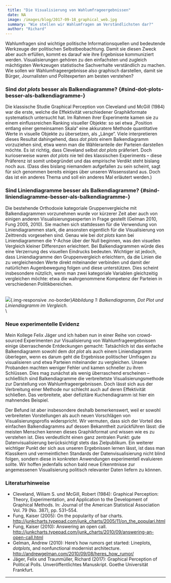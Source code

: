 ```yaml
---
 title: "Die Visualisierung von Wahlumfrageergebnissen"
 date: NA
 image: /images/blog/2017-09-18_graphical_web.jpg
 summary: "Wie stellen wir Wahlumfragen am Verständlichsten dar?"
 author: "Richard"
---
```



Wahlumfragen sind wichtige politische Informationsquellen und bedeutende
Werkzeuge der politischen Selbstbeobachtung. Damit sie diesen Zweck aber
auch erfüllen, kommt es darauf wie ihre Ergebnisse kommuniziert werden.
Visualisierungen gehören zu den einfachsten und zugleich mächtigsten
Werkzeugen statistische Sachverhalte verständlich zu machen. Wie sollen
wir Wahlumfrageergebnisse also graphisch darstellen, damit sie Bürger,
Journalisten und Politexperten am besten verstehen?

### Sind *dot plots* besser als Balkendiagramme? {#sind-dot-plots-besser-als-balkendiagramme-}

Die klassische Studie Graphical Perception von Cleveland und McGill
(1984) war die erste, welche die Effektivität verschiedener
Graphikformate systematisch untersucht hat. Im Rahmen ihrer Experimente
kamen sie zu einem einflussreichen Ranking visueller Objekte: so sei
etwa „Position entlang einer gemeinsamen Skala“ eine akkuratere Methode
quantitative Werte in visuelle Objekte zu übersetzen, als „Länge“. Viele
interpretieren dieses Resultat dahingehend, dass *dot plots* einem
Balkendiagramm vorzuziehen sind, etwa wenn man die Wähleranteile der
Parteien darstellen möchte. Es ist richtig, dass Cleveland selbst *dot
plots* präferiert. Doch kurioserweise waren *dot plots* nie teil des
klassischen Experiments – diese Präferenz ist somit unbegründet und das
empirische Verdikt steht bislang noch aus. (Dass dies bislang niemandem
aufgefallen zu sein scheint, sagt für sich genommen bereits einiges über
unseren Wissensstand aus. Doch das ist ein anderes Thema und soll ein
anderes Mal erläutert werden.)

### Sind Liniendiagramme besser als Balkendiagramme? {#sind-liniendiagramme-besser-als-balkendiagramme-}

Die bestehende Orthodoxie kategoriale Gruppenvergleiche mit
Balkendiagrammen vorzunehmen wurde vor kürzerer Zeit aber auch von
einigen anderen Visualisierungsexperten in Frage gestellt (Gelman 2010,
Fung 2005, 2010). Sie machen sich stattdessen für die Verwendung von
Liniendiagrammen stark, die ansonsten eigentlich für die Visualisierung
von Zeittrends vorgesehen sind. Genau wie bei *dot plots* kann bei
Liniendiagrammen die Y-Achse über der Null beginnen, was den visuellen
Vergleich kleiner Differenzen erleichtert. Bei Balkendiagrammen würde
dies eine Verzerrung des visuellen Eindrucks bedeuten. Wichtiger ist
jedoch, dass Liniendiagramme den Gruppenvergleich erleichtern, da die
Linien die zu vergleichenden Werte direkt miteinander verbinden und
damit der natürlichen Augenbewegung folgen und diese unterstützen. Dies
scheint insbesondere nützlich, wenn man zwei kategoriale Variablen
gleichzeitig vergleichen möchte: etwa die wahrgenommene Kompetenz der
Parteien in verschiedenen Politikbereichen.

\
![](/images/blog/blogpost_fig3.png){.img-responsive
.no-border}*Abbildung 1: Balkendiagramm, *Dot Plot* und Liniendiagramm
im Vergleich.*\
\
### Neue experimentelle Evidenz

Mein Kollege Felix Jäger und ich haben nun in einer Reihe von
crowd-sourced Experimenten zur Visualisierung von Wahlumfrageergebnissen
einige überraschende Entdeckungen gemacht: Tatsächlich ist das einfache
Balkendiagramm sowohl dem *dot plot* als auch einem Liniendiagramm
überlegen, wenn es darum geht die Ergebnisse politischer Umfragen zu
visualisieren und etwa Parteien miteinander zu vergleichen. Unsere
Probanden machten weniger Fehler und kamen schneller zu ihren Schlüssen.
Dies mag zunächst als wenig überraschend erscheinen – schließlich sind
Balkendiagramme die verbreitetste Visualisierungsmethode zur Darstellung
von Wahlumfrageergebnissen. Doch lässt sich aus der Verbreitung einer
Methode nur schlecht auch auf deren Effektivität schließen. Das
verbreitete, aber defizitäre Kuchendiagramm ist hier ein mahnendes
Beispiel.

Der Befund ist aber insbesondere deshalb bemerkenswert, weil er sowohl
verbreiteten Vorstellungen als auch neuen Vorschlägen von
Visualisierungsprofis widerspricht. Wir vermuten, dass sich der Vorteil
des einfachen Balkendiagramms auf dessen Bekanntheit zurückführen lässt:
die meisten Menschen kennen dieses Graphikformat und wissen wie es zu
verstehen ist. Dies verdeutlicht einen ganz zentralen Punkt: gute
Datenvisualisierung berücksichtigt stets das Zielpublikum. Ein weiterer
wichtiger Punkt der sich aus unseren Ergebnissen lernen lässt, ist dass
man Klassikern und vermeintlichen Standards der Datenvisualisierung
nicht blind folgen, sondern diese in konkreten Anwendungen experimentell
evaluieren sollte. Wir hoffen jedenfalls schon bald neue Erkenntnisse
zur angemessenen Visualisierung politisch relevanter Daten liefern zu
können.

### Literaturhinweise

-   Cleveland, Wiliam S. und McGill, Robert (1984): Graphical
    Perception: Theory, Experimentation, and Application to the
    Development of Graphical Methods. In: Journal of the American
    Statistical Association Vol. 79 (No. 387), pp. 531–554.
-   Fung, Kaiser (2005): On the popularity of bar charts.
    <http://junkcharts.typepad.com/junk_charts/2005/11/on_the_populari.html>
-   Fung, Kaiser (2010): Answering an open call.
    <http://junkcharts.typepad.com/junk_charts/2010/09/answering-an-open-call.html>
-   Gelman, Andrew (2010): Here’s how rumors get started: Lineplots,
    *dotplots*, and nonfunctional modernist architecture.
    <http://andrewgelman.com/2010/09/08/heres_how_rumor/>
-   Jäger, Felix und Traunmüller, Richard (2017): Graphical Perception
    of Political Polls. Unveröffentlichtes Manuskript. Goethe
    Universität Frankfurt.

------------------------------------------------------------------------


